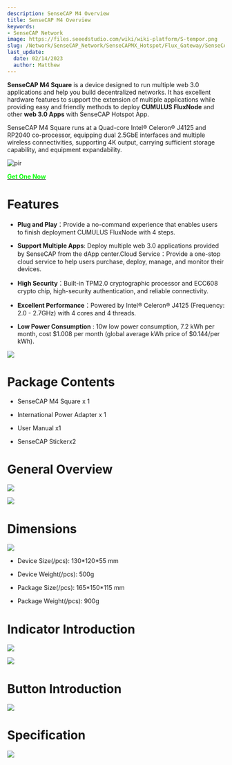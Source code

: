```yaml
---
description: SenseCAP M4 Overview
title: SenseCAP M4 Overview
keywords:
- SenseCAP Network
image: https://files.seeedstudio.com/wiki/wiki-platform/S-tempor.png
slug: /Network/SenseCAP_Network/SenseCAPMX_Hotspot/Flux_Gateway/SenseCAP_M4_Square/SenseCAP_M4_Overview
last_update:
  date: 02/14/2023
  author: Matthew
---
```




**SenseCAP M4 Square** is a device designed to run multiple web 3.0 applications and help you build decentralized networks. It has excellent hardware features to support the extension of multiple applications while providing easy and friendly methods to deploy **CUMULUS FluxNode** and other **web 3.0 Apps** with SenseCAP Hotspot App.

SenseCAP M4 Square runs at a Quad-core Intel® Celeron® J4125 and RP2040 co-processor, equipping dual 2.5GbE interfaces and multiple wireless connectivities, supporting 4K output, carrying sufficient storage capability, and equipment expandability.


<p style={{textAlign: 'center'}}><img src="https://www.sensecapmx.com/wp-content/uploads/2022/12/Pasted-into-Overview.png" alt="pir" width={600} height="auto" /></p>


<div class="get_one_now_container" style={{textAlign: 'center'}}>
    <a class="get_one_now_item" href="https://www.seeedstudio.com/SenseCAP-M4-Sqaure-Bundle.html">
            <strong><span><font color={'FFFFFF'} size={"4"}> Get One Now </font></span></strong>
    </a>
</div>

**Features**
============

*   **Plug and Play**：Provide a no-command experience that enables users to finish deployment CUMULUS FluxNode with 4 steps.
    
*   **Support Multiple Apps**: Deploy multiple web 3.0 applications provided by SenseCAP from the dApp center.Cloud Service：Provide a one-stop cloud service to help users purchase, deploy, manage, and monitor their devices.
    
*   **High Security**：Built-in TPM2.0 cryptographic processor and ECC608 crypto chip, high-security authentication, and reliable connectivity.
    
*   **Excellent Performance**：Powered by Intel® Celeron® J4125 (Frequency: 2.0 - 2.7GHz) with 4 cores and 4 threads.
    
*   **Low Power Consumption** : 10w low power consumption, 7.2 kWh per month, cost $1.008 per month (global average kWh price of $0.144/per kWh).
    

![](https://www.sensecapmx.com/wp-content/uploads/2022/12/Pasted-into-Overview-1.png)

**Package Contents**
====================

*   SenseCAP M4 Square x 1
    
*   International Power Adapter x 1
    
*   User Manual x1
    
*   SenseCAP Stickerx2
    

**General Overview**
====================

![](https://www.sensecapmx.com/wp-content/uploads/2022/12/Pasted-into-Overview-2.png)

![](https://www.sensecapmx.com/wp-content/uploads/2022/12/Pasted-into-Overview-5.png)

**Dimensions**
==============

![](https://www.sensecapmx.com/wp-content/uploads/2022/12/Pasted-into-Overview-6.png)

*   Device Size(/pcs): 130\*120\*55 mm
    
*   Device Weight(/pcs): 500g
    
*   Package Size(/pcs): 165\*150\*115 mm
    
*   Package Weight(/pcs): 900g
    

**Indicator Introduction**
==========================

![](https://www.sensecapmx.com/wp-content/uploads/2022/12/Pasted-into-Overview-7.png)

![](https://www.sensecapmx.com/wp-content/uploads/2022/12/Pasted-into-Overview-8.png)

**Button Introduction**
=======================

![](https://www.sensecapmx.com/wp-content/uploads/2022/12/Pasted-into-Overview-9.png)

**Specification**
=================

![](https://www.sensecapmx.com/wp-content/uploads/2022/12/Pasted-into-Overview-10.png)